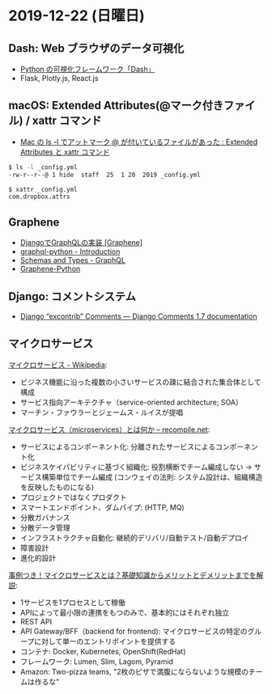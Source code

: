 # 2019-12-22 (日曜日)

## Dash: Web ブラウザのデータ可視化

- [Python の可視化フレームワーク「Dash」](https://sadayoshi-tada.hatenablog.com/entry/2019/03/29/233352)
- Flask, Plotly.js, React.js

## macOS: Extended Attributes(@マーク付きファイル) / xattr コマンド

- [Mac の ls -l でアットマーク @ が付いているファイルがあった : Extended Attributes と xattr コマンド](http://neos21.hatenablog.com/entry/2019/03/15/080000)

~~~zsh
$ ls -l _config.yml
-rw-r--r--@ 1 hide  staff  25  1 20  2019 _config.yml

$ xattr _config.yml
com.dropbox.attrs
~~~

## Graphene

- [DjangoでGraphQLの実装 [Graphene]](https://noumenon-th.net/programming/2019/12/01/django-graphene/)
- [graphql-python - Introduction](https://www.howtographql.com/graphql-python/0-introduction/)
- [Schemas and Types - GraphQL](https://graphql.org/learn/schema/)
- [Graphene-Python](https://docs.graphene-python.org/projects/django/en/latest/tutorial-plain/)

## Django: コメントシステム

- [Django “excontrib” Comments — Django Comments 1.7 documentation](https://django-contrib-comments.readthedocs.io/en/latest/index.html)

## マイクロサービス

[マイクロサービス - Wikipedia](https://ja.wikipedia.org/wiki/%E3%83%9E%E3%82%A4%E3%82%AF%E3%83%AD%E3%82%B5%E3%83%BC%E3%83%93%E3%82%B9):

- ビジネス機能に沿った複数の小さいサービスの疎に結合された集合体として構成
- サービス指向アーキテクチャ（service-oriented architecture; SOA）
- マーチン・ファウラーとジェームス・ルイスが提唱

[マイクロサービス（microservices）とは何か – recompile.net](https://recompile.net/posts/microservices.html):

- サービスによるコンポーネント化: 分離されたサービスによるコンポーネント化
- ビジネスケイパビリティに基づく組織化: 役割横断でチーム編成しない -> サービス構築単位でチーム編成 (コンウェイの法則: システム設計は、組織構造を反映したものになる)
- プロジェクトではなくプロダクト
- スマートエンドポイント、ダムパイプ: (HTTP, MQ)
- 分散ガバナンス
- 分散データ管理
- インフラストラクチャ自動化: 継続的デリバリ/自動テスト/自動デプロイ
- 障害設計
- 進化的設計

[事例つき！マイクロサービスとは？基礎知識からメリットとデメリットまでを解説](https://ec-orange.jp/ec-media/?p=23458):

- 1サービスを1プロセスとして稼働
- APIによって最小限の連携をもつのみで、基本的にはそれぞれ独立
- REST API 
- API Gateway/BFF（backend for frontend): マイクロサービスの特定のグループに対して単一のエントリポイントを提供する
- コンテナ: Docker, Kubernetes, OpenShift(RedHat)
- フレームワーク: Lumen, Slim, Lagom, Pyramid
- Amazon: Two-pizza teams, "2枚のピザで満腹にならないような規模のチームは作るな"

